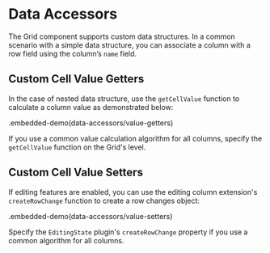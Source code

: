 # Data Accessors

The Grid component supports custom data structures. In a common scenario with a simple data structure, you can associate a column with a row field using the column’s `name` field.

## Custom Cell Value Getters

In the case of nested data structure, use the `getCellValue` function to calculate a column value as demonstrated below:

.embedded-demo(data-accessors/value-getters)

If you use a common value calculation algorithm for all columns, specify the `getCellValue` function on the Grid's level.

## Custom Cell Value Setters

If editing features are enabled, you can use the editing column extension's `createRowChange` function to create a row changes object:

.embedded-demo(data-accessors/value-setters)

Specify the `EditingState` plugin's `createRowChange` property if you use a common algorithm for all columns.
